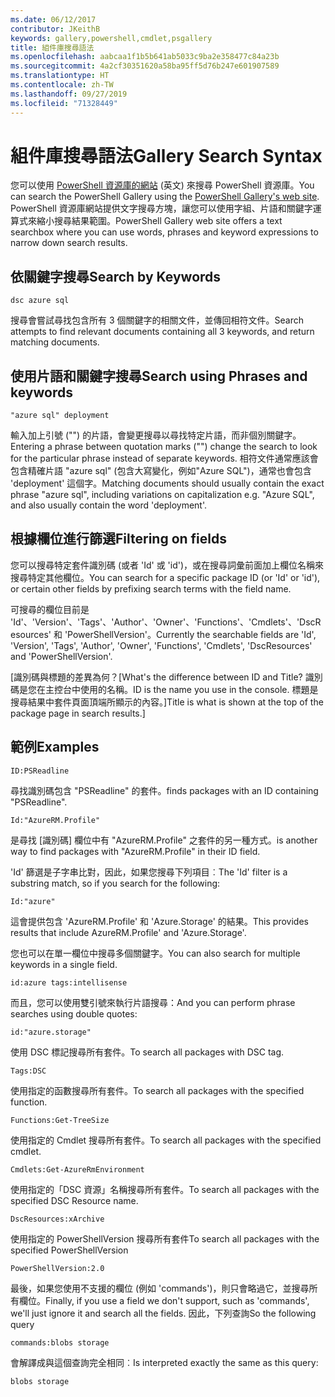 ```yaml
---
ms.date: 06/12/2017
contributor: JKeithB
keywords: gallery,powershell,cmdlet,psgallery
title: 組件庫搜尋語法
ms.openlocfilehash: aabcaa1f1b5b641ab5033c9ba2e358477c84a23b
ms.sourcegitcommit: 4a2cf30351620a58ba95ff5d76b247e601907589
ms.translationtype: HT
ms.contentlocale: zh-TW
ms.lasthandoff: 09/27/2019
ms.locfileid: "71328449"
---
```

# <a name="gallery-search-syntax"></a><span data-ttu-id="74cdd-103">組件庫搜尋語法</span><span class="sxs-lookup"><span data-stu-id="74cdd-103">Gallery Search Syntax</span></span>

<span data-ttu-id="74cdd-104">您可以使用 [PowerShell 資源庫的網站](https://www.powershellgallery.com/) \(英文\) 來搜尋 PowerShell 資源庫。</span><span class="sxs-lookup"><span data-stu-id="74cdd-104">You can search the PowerShell Gallery using the [PowerShell Gallery's web site](https://www.powershellgallery.com/).</span></span>
<span data-ttu-id="74cdd-105">PowerShell 資源庫網站提供文字搜尋方塊，讓您可以使用字組、片語和關鍵字運算式來縮小搜尋結果範圍。</span><span class="sxs-lookup"><span data-stu-id="74cdd-105">PowerShell Gallery web site offers a text searchbox where you can use words, phrases and keyword expressions to narrow down search results.</span></span>

## <a name="search-by-keywords"></a><span data-ttu-id="74cdd-106">依關鍵字搜尋</span><span class="sxs-lookup"><span data-stu-id="74cdd-106">Search by Keywords</span></span>

    dsc azure sql

<span data-ttu-id="74cdd-107">搜尋會嘗試尋找包含所有 3 個關鍵字的相關文件，並傳回相符文件。</span><span class="sxs-lookup"><span data-stu-id="74cdd-107">Search attempts to find relevant documents containing all 3 keywords, and return matching documents.</span></span>

## <a name="search-using-phrases-and-keywords"></a><span data-ttu-id="74cdd-108">使用片語和關鍵字搜尋</span><span class="sxs-lookup"><span data-stu-id="74cdd-108">Search using Phrases and keywords</span></span>

    "azure sql" deployment

<span data-ttu-id="74cdd-109">輸入加上引號 ("") 的片語，會變更搜尋以尋找特定片語，而非個別關鍵字。</span><span class="sxs-lookup"><span data-stu-id="74cdd-109">Entering a phrase between quotation marks ("") change the search to look for the particular phrase instead of separate keywords.</span></span>
<span data-ttu-id="74cdd-110">相符文件通常應該會包含精確片語 "azure sql" (包含大寫變化，例如"Azure SQL")，通常也會包含 'deployment' 這個字。</span><span class="sxs-lookup"><span data-stu-id="74cdd-110">Matching documents should usually contain the exact phrase "azure sql", including variations on capitalization e.g. "Azure SQL", and also usually contain the word 'deployment'.</span></span>

## <a name="filtering-on-fields"></a><span data-ttu-id="74cdd-111">根據欄位進行篩選</span><span class="sxs-lookup"><span data-stu-id="74cdd-111">Filtering on fields</span></span>

<span data-ttu-id="74cdd-112">您可以搜尋特定套件識別碼 (或者 'Id' 或 'id')，或在搜尋詞彙前面加上欄位名稱來搜尋特定其他欄位。</span><span class="sxs-lookup"><span data-stu-id="74cdd-112">You can search for a specific package ID (or 'Id' or 'id'), or certain other fields by prefixing search terms with the field name.</span></span>

<span data-ttu-id="74cdd-113">可搜尋的欄位目前是 'Id'、'Version'、'Tags'、'Author'、'Owner'、'Functions'、'Cmdlets'、'DscResources' 和 'PowerShellVersion'。</span><span class="sxs-lookup"><span data-stu-id="74cdd-113">Currently the searchable fields are 'Id', 'Version', 'Tags', 'Author', 'Owner', 'Functions', 'Cmdlets', 'DscResources' and 'PowerShellVersion'.</span></span>

<span data-ttu-id="74cdd-114">[識別碼與標題的差異為何？</span><span class="sxs-lookup"><span data-stu-id="74cdd-114">[What's the difference between ID and Title?</span></span> <span data-ttu-id="74cdd-115">識別碼是您在主控台中使用的名稱。</span><span class="sxs-lookup"><span data-stu-id="74cdd-115">ID is the name you use in the console.</span></span> <span data-ttu-id="74cdd-116">標題是搜尋結果中套件頁面頂端所顯示的內容。]</span><span class="sxs-lookup"><span data-stu-id="74cdd-116">Title is what is shown at the top of the package page in search results.]</span></span>

## <a name="examples"></a><span data-ttu-id="74cdd-117">範例</span><span class="sxs-lookup"><span data-stu-id="74cdd-117">Examples</span></span>

    ID:PSReadline
    
<span data-ttu-id="74cdd-118">尋找識別碼包含 "PSReadline" 的套件。</span><span class="sxs-lookup"><span data-stu-id="74cdd-118">finds packages with an ID containing "PSReadline".</span></span>

    Id:"AzureRM.Profile"

<span data-ttu-id="74cdd-119">是尋找 [識別碼] 欄位中有 "AzureRM.Profile" 之套件的另一種方式。</span><span class="sxs-lookup"><span data-stu-id="74cdd-119">is another way to find packages with "AzureRM.Profile" in their ID field.</span></span>

<span data-ttu-id="74cdd-120">'Id' 篩選是子字串比對，因此，如果您搜尋下列項目︰</span><span class="sxs-lookup"><span data-stu-id="74cdd-120">The 'Id' filter is a substring match, so if you search for the following:</span></span>

    Id:"azure"

<span data-ttu-id="74cdd-121">這會提供包含 'AzureRM.Profile' 和 'Azure.Storage' 的結果。</span><span class="sxs-lookup"><span data-stu-id="74cdd-121">This provides results that include AzureRM.Profile' and 'Azure.Storage'.</span></span>

<span data-ttu-id="74cdd-122">您也可以在單一欄位中搜尋多個關鍵字。</span><span class="sxs-lookup"><span data-stu-id="74cdd-122">You can also search for multiple keywords in a single field.</span></span> 

    id:azure tags:intellisense

<span data-ttu-id="74cdd-123">而且，您可以使用雙引號來執行片語搜尋：</span><span class="sxs-lookup"><span data-stu-id="74cdd-123">And you can perform phrase searches using double quotes:</span></span>

    id:"azure.storage"

<span data-ttu-id="74cdd-124">使用 DSC 標記搜尋所有套件。</span><span class="sxs-lookup"><span data-stu-id="74cdd-124">To search all packages with DSC tag.</span></span>

    Tags:DSC

<span data-ttu-id="74cdd-125">使用指定的函數搜尋所有套件。</span><span class="sxs-lookup"><span data-stu-id="74cdd-125">To search all packages with the specified function.</span></span>

    Functions:Get-TreeSize

<span data-ttu-id="74cdd-126">使用指定的 Cmdlet 搜尋所有套件。</span><span class="sxs-lookup"><span data-stu-id="74cdd-126">To search all packages with the specified cmdlet.</span></span>

    Cmdlets:Get-AzureRmEnvironment

<span data-ttu-id="74cdd-127">使用指定的「DSC 資源」名稱搜尋所有套件。</span><span class="sxs-lookup"><span data-stu-id="74cdd-127">To search all packages with the specified DSC Resource name.</span></span>

    DscResources:xArchive

<span data-ttu-id="74cdd-128">使用指定的 PowerShellVersion 搜尋所有套件</span><span class="sxs-lookup"><span data-stu-id="74cdd-128">To search all packages with the specified PowerShellVersion</span></span>

    PowerShellVersion:2.0

<span data-ttu-id="74cdd-129">最後，如果您使用不支援的欄位 (例如 'commands')，則只會略過它，並搜尋所有欄位。</span><span class="sxs-lookup"><span data-stu-id="74cdd-129">Finally, if you use a field we don't support, such as 'commands', we'll just ignore it and search all the fields.</span></span> <span data-ttu-id="74cdd-130">因此，下列查詢</span><span class="sxs-lookup"><span data-stu-id="74cdd-130">So the following query</span></span>

    commands:blobs storage

<span data-ttu-id="74cdd-131">會解譯成與這個查詢完全相同︰</span><span class="sxs-lookup"><span data-stu-id="74cdd-131">Is interpreted exactly the same as this query:</span></span>

    blobs storage
